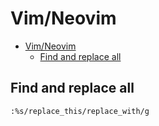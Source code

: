 # Vim/Neovim
<!--ts-->
* [Vim/Neovim](vim.md#vimneovim)
   * [Find and replace all](vim.md#find-and-replace-all)

<!-- Added by: runner, at: Wed Oct  6 09:44:46 UTC 2021 -->

<!--te-->

## Find and replace all
```vim
:%s/replace_this/replace_with/g
```
